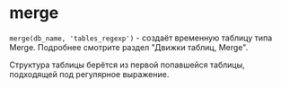 # merge

`merge(db_name, 'tables_regexp')` - создаёт временную таблицу типа Merge. Подробнее смотрите раздел "Движки таблиц, Merge".

Структура таблицы берётся из первой попавшейся таблицы, подходящей под регулярное выражение.
